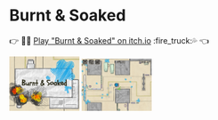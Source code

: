 # Burnt & Soaked

:point_right: :office::fire: [Play "Burnt & Soaked" on itch.io](https://proyd.itch.io/burnt-and-soaked) :fire_truck::sweat_drops: :point_left:

<img src="https://github.com/Pro1d/burnt-and-soaked/blob/main/screenshots/burnt-and-soaked-presentation.png" width=25% height=25%>
<img src="https://github.com/Pro1d/burnt-and-soaked/blob/main/screenshots/burnt-and-soaked.png" width=25% height=25%>
